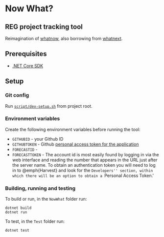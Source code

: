 # Now What?
## REG project tracking tool

Reimagination of [whatnow](https://github.com/alan-turing-institute/whatnow), also borrowing from [whatnext](https://github.com/alan-turing-institute/whatnext).

## Prerequisites

- [.NET Core SDK](https://dotnet.microsoft.com/download/dotnet/5.0)

## Setup

### Git config

Run [`script/dev-setup.sh`](script/dev-setup.sh) from project root.

### Environment variables

Create the following environment variables before running the tool:

- `GITHUBID` - your Github ID
- `GITHUBTOKEN` - Github [personal access token for the application](https://docs.github.com/en/github/authenticating-to-github/creating-a-personal-access-token)
- `FORECASTID` -
- `FORECASTTOKEN` -
The account id is most easily found by logging in via the web interface and
reading the number that appears in the URL just after the server name. To obtain
an authentication token you will need to log in to @emph{Harvest} and look for
the ``Developers'' section, within which there will be an option to obtain a
``Personal Access Token.'

### Building, running and testing

To build or run, in the `NowWhat` folder run:

```
dotnet build
dotnet run
```

To test, in the `Test` folder run:
```
dotnet test
```
